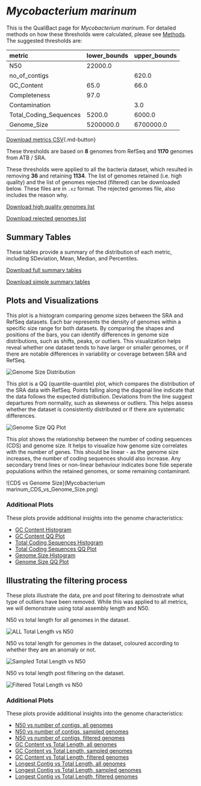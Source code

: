 # *Mycobacterium marinum*

This is the QualiBact page for *Mycobacterium marinum*. For detailed methods on how these thresholds were calculated, please see [Methods](../../methods.md).
The suggested thresholds are: 

| metric                 | lower_bounds   | upper_bounds   |
|:-----------------------|:---------------|:---------------|
| N50                    | 22000.0        |                |
| no_of_contigs          |                | 620.0          |
| GC_Content             | 65.0           | 66.0           |
| Completeness           | 97.0           |                |
| Contamination          |                | 3.0            |
| Total_Coding_Sequences | 5200.0         | 6000.0         |
| Genome_Size            | 5200000.0      | 6700000.0      |

[Download metrics CSV](Mycobacterium_marinum_metrics.csv){.md-button}


These thresholds are based on **8** genomes from RefSeq and **1170** genomes from ATB / SRA.

These thresholds were applied to all the bacteria dataset, which resulted in removing **36** and retaining **1134**.
The list of genomes retained (i.e. high quality) and the list of genomes rejected (filtered) can be downloaded below. These files are in `.xz` format. The rejected genomes file, also includes the reason why.

[Download high quality genomes list](Mycobacterium_marinum_high_quality_genomes.csv.xz)


[Download rejected genomes list](Mycobacterium_marinum_filtered_out_genomes.csv.xz)



## Summary Tables
These tables provide a summary of the distribution of each metric, including SDeviation, Mean, Median, and Percentiles.

[Download full summary tables](summary.csv)

[Download simple summary tables](selected_summary.csv)

## Plots and Visualizations

This plot is a histogram comparing genome sizes between the SRA and RefSeq datasets. Each bar represents the density of genomes within a specific size range for both datasets. By comparing the shapes and positions of the bars, you can identify differences in genome size distributions, such as shifts, peaks, or outliers. This visualization helps reveal whether one dataset tends to have larger or smaller genomes, or if there are notable differences in variability or coverage between SRA and RefSeq.

![Genome Size Distribution](Genome_Size_refseq_histogram_kde.png)

This plot is a QQ (quantile-quantile) plot, which compares the distribution of the SRA data with RefSeq. Points falling along the diagonal line indicate that the data follows the expected distribution. Deviations from the line suggest departures from normality, such as skewness or outliers. This helps assess whether the dataset is consistently distributed or if there are systematic differences.

![Genome Size QQ Plot](Genome_Size_refseq_qqplot.png)

This plot shows the relationship between the number of coding sequences (CDS) and genome size. It helps to visualize how genome size correlates with the number of genes. This should be linear - as the genome size increases, the number of coding sequences should also increase. Any secondary trend lines or non-linear behaviour indicates bone fide seperate populations within the retained genomes, or some remaining contaminant. 

![CDS vs Genome Size](Mycobacterium marinum_CDS_vs_Genome_Size.png)

### Additional Plots

These plots provide additional insights into the genome characteristics:

- [GC Content Histogram](GC_Content_refseq_histogram_kde.png)
- [GC Content QQ Plot](GC_Content_refseq_qqplot.png)
- [Total Coding Sequences Histogram](Total_Coding_Sequences_refseq_histogram_kde.png)
- [Total Coding Sequences QQ Plot](Total_Coding_Sequences_refseq_qqplot.png)
- [Genome Size Histogram](Genome_Size_refseq_histogram_kde.png)
- [Genome Size QQ Plot](Genome_Size_refseq_qqplot.png)
## Illustrating the filtering process
These plots illustrate the data, pre and post filtering to demostrate what type of outliers have been removed. While this was applied to all metrics, we will demonstrate using total assembly length and N50.

N50 vs total length for all genomes in the dataset.

![ALL Total Length vs N50](Mycobacterium_marinum_all_total_length_N50.png)

N50 vs total length for genomes in the dataset, coloured according to whether they are an anomaly or not.

![Sampled Total Length vs N50](Mycobacterium_marinum_sample_total_length_N50.png)

N50 vs total length post filtering on the dataset.

![Filtered Total Length vs N50](Mycobacterium_marinum_filt_total_length_N50.png)

### Additional Plots

These plots provide additional insights into the genome characteristics:

- [N50 vs number of contigs, all genomes](Mycobacterium_marinum_all_N50_number.png)
- [N50 vs number of contigs, sampled genomes](Mycobacterium_marinum_sample_N50_number.png)
- [N50 vs number of contigs, filtered genomes](Mycobacterium_marinum_filt_N50_number.png)
- [GC Content vs Total Length, all genomes](Mycobacterium_marinum_all_total_length_GC_Content.png)
- [GC Content vs Total Length, sampled genomes](Mycobacterium_marinum_sample_total_length_GC_Content.png)
- [GC Content vs Total Length, filtered genomes](Mycobacterium_marinum_filt_total_length_GC_Content.png)
- [Longest Contig vs Total Length, all genomes](Mycobacterium_marinum_all_total_length_longest.png)
- [Longest Contig vs Total Length, sampled genomes](Mycobacterium_marinum_sample_total_length_longest.png)
- [Longest Contig vs Total Length, filtered genomes](Mycobacterium_marinum_filt_total_length_longest.png)
